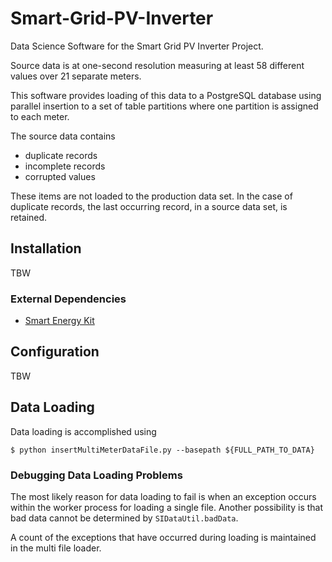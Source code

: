 Smart-Grid-PV-Inverter
======================

Data Science Software for the Smart Grid PV Inverter Project.

Source data is at one-second resolution measuring at least 58 different values
over 21 separate meters.

This software provides loading of this data to a PostgreSQL database using
parallel insertion to a set of table partitions where one partition is assigned
to each meter.

The source data contains

* duplicate records
* incomplete records
* corrupted values

These items are not loaded to the production data set. In the case of duplicate
records, the last occurring record, in a source data set, is retained.

## Installation

TBW

### External Dependencies

* [Smart Energy Kit](https://github.com/Hawaii-Smart-Energy-Project/Smart-Energy-Kit)

## Configuration

TBW

## Data Loading

Data loading is accomplished using

    $ python insertMultiMeterDataFile.py --basepath ${FULL_PATH_TO_DATA}

### Debugging Data Loading Problems

The most likely reason for data loading to fail is when an exception occurs
within the worker process for loading a single file. Another possibility is
that bad data cannot be determined by `SIDataUtil.badData`.

A count of the exceptions that have occurred during loading is maintained in the
multi file loader.
